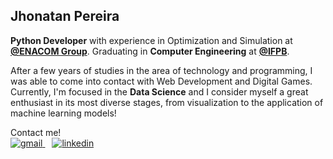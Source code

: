 ## Jhonatan Pereira

**Python Developer** with experience in Optimization and Simulation at **[@ENACOM Group](https://www.enacom.com.br/index.html)**. Graduating in **Computer Engineering** at **[@IFPB](https://ifpb.edu.br)**.

After a few years of studies in the area of technology and programming, I was able to come into contact with Web Development and Digital Games. Currently, I'm focused in the **Data Science** and I consider myself a great enthusiast in its most diverse stages, from visualization to the application of machine learning models!

Contact me!<br/>
<a href="mailto:jhonatangopereira@gmail.com">
  <img alt="gmail" src="https://img.shields.io/badge/Gmail-D14836?style=for-the-badge&logo=gmail&logoColor=white">
</a>
&ensp;
<a target="_blank" href="https://www.linkedin.com/in/jhonatangopereira/">
  <img alt="linkedin" src="https://img.shields.io/badge/LinkedIn-0077B5?style=for-the-badge&logo=linkedin&logoColor=white">
</a>
